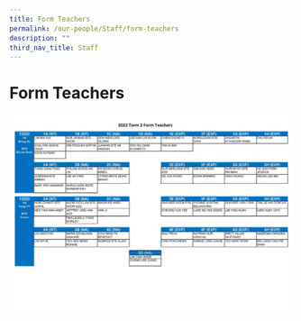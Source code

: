```yaml
---
title: Form Teachers
permalink: /our-people/Staff/form-teachers
description: ""
third_nav_title: Staff
---
```

# **Form Teachers**

![](/images/2022%20Term%202%20Form%20Teachers.jpg)